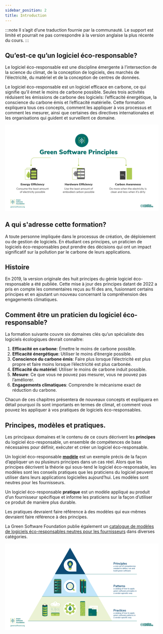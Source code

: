 ```yaml
---
sidebar_position: 2
title: Introduction
---
```


:::note
Il s’agit d’une traduction fournie par la communauté. Le support est limité et pourrait ne pas correspondre à la version anglaise la plus récente du cours.
:::

## Qu’est-ce qu’un logiciel éco-responsable?

Le logiciel éco-responsable est une discipline émergente à l’intersection de la science du climat, de la conception de logiciels, des marchés de l’électricité, du matériel et de la conception de centres de données.

Le logiciel éco-responsable est un logiciel efficace en carbone, ce qui signifie qu’il émet le moins de carbone possible. Seules trois activités réduisent les émissions de carbone des logiciels: l’efficacité énergétique, la conscience du carbone émis et l’efficacité matérielle. Cette formation expliquera tous ces concepts, comment les appliquer à vos processus et comment les mesurer, ainsi que certaines des directives internationales et les organisations qui guident et surveillent ce domaine.

![alt_text](./images/01_carbon_efficiency.png "image_tooltip")

## A qui s'adresse cette formation?

A toute personne impliquée dans le processus de création, de déploiement ou de gestion de logiciels. En étudiant ces principes, un praticien de logiciels éco-responsables peut prendre des décisions qui ont un impact significatif sur la pollution par le carbone de leurs applications.

## Histoire

En 2019, la version originale des huit principes du génie logiciel éco-responsable a été publiée. Cette mise à jour des principes datant de 2022 a pris en compte les commentaires reçus au fil des ans, fusionnant certains principes et en ajoutant un nouveau concernant la compréhension des engagements climatiques.

## Comment être un praticien du logiciel éco-responsable?

La formation suivante couvre six domaines clés qu’un spécialiste des logiciels écologiques devrait connaître:

1. **Efficacité en carbone**: Émettre le moins de carbone possible.
2. **Efficacité énergétique**: Utiliser le moins d’énergie possible.
3. **Conscience du carbone émis**: Faire plus lorsque l’électricité est plus propre et faire moins lorsque l’électricité est plus carbonée.
4. **Efficacité du matériel**: Utiliser le moins de carbone induit possible.
5. **Mesure**: Ce que vous ne pouvez pas mesurer, vous ne pouvez pas l’améliorer.
6. **Engagements climatiques**: Comprendre le mécanisme exact de réduction du carbone.

Chacun de ces chapitres présentera de nouveaux concepts et expliquera en détail pourquoi ils sont importants en termes de climat, et comment vous pouvez les appliquer à vos pratiques de logiciels éco-responsables.

## Principes, modèles et pratiques.

Les principaux domaines et le contenu de ce cours décrivent les **principes** du logiciel éco-responsable, un ensemble de compétences de base nécessaires pour définir, exécuter et créer un logiciel éco-responsable.

Un logiciel éco-responsable [**modèle**](https://patterns.greensoftware.foundation/) est un exemple précis de la façon d’appliquer un ou plusieurs principes dans un cas réel. Alors que les principes décrivent la théorie qui sous-tend le logiciel éco-responsable, les modèles sont les conseils pratiques que les praticiens du logiciel peuvent utiliser dans leurs applications logicielles aujourd’hui. Les modèles sont neutres pour les fournisseurs.

Un logiciel éco-responsable **pratique** est un modèle appliqué au produit d’un fournisseur spécifique et informe les praticiens sur la façon d’utiliser ce produit de manière plus durable.

Les pratiques devraient faire référence à des modèles qui eux-mêmes devraient faire référence à des principes.

La Green Software Foundation publie également un [catalogue de modèles de logiciels éco-responsables neutres pour les fournisseurs](https://patterns.greensoftware.foundation/) dans diverses catégories.
 
![Green Software Principles, Patterns, and Practices](./images/GSF_Principles_Patterns_Practices_v2.png "Green Software Principles, Patterns, and Practices")
